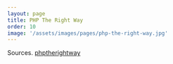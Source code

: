 ```yaml
---
layout: page
title: PHP The Right Way
order: 10
image: '/assets/images/pages/php-the-right-way.jpg'
---
```


Sources. [phptherightway](https://phptherightway.com)
